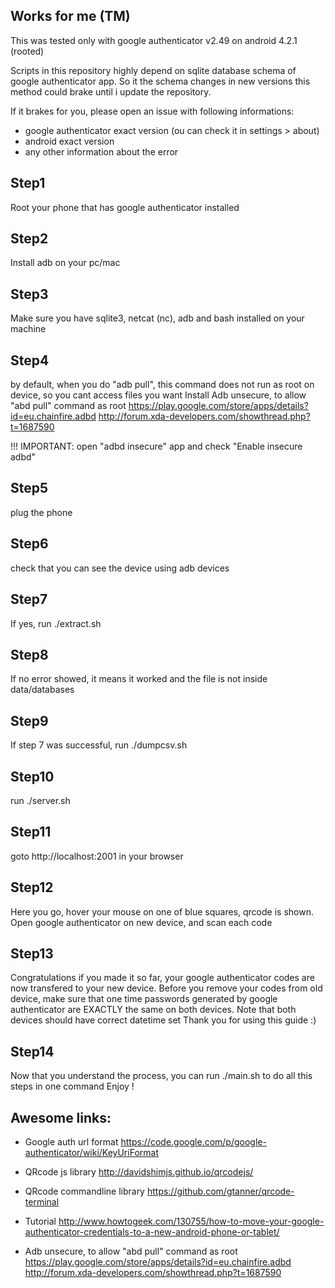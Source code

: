 

## Works for me (TM)

This was tested only with google authenticator v2.49 on android 4.2.1 (rooted)

Scripts in this repository highly depend on sqlite database schema of google authenticator app.
So it the schema changes in new versions this method could brake until i update the repository.

If it brakes for you, please open an issue with following informations:
- google authenticator exact version (ou can check it in settings > about)
- android exact version
- any other information about the error



## Step1
Root your phone that has google authenticator installed

## Step2
Install adb on your pc/mac

## Step3
Make sure you have sqlite3, netcat (nc), adb and bash installed on your machine

## Step4
by default, when you do "adb pull", this command does not run as root on device, so you cant access files you want
Install Adb unsecure, to allow "abd pull" command as root
https://play.google.com/store/apps/details?id=eu.chainfire.adbd
http://forum.xda-developers.com/showthread.php?t=1687590

!!! IMPORTANT: open "adbd insecure" app and check "Enable insecure adbd"


## Step5
plug the phone

## Step6
check that you can see the device using adb devices

## Step7
If yes, run ./extract.sh

## Step8
If no error showed, it means it worked and the file is not inside data/databases

## Step9
If step 7 was successful, run ./dumpcsv.sh

## Step10
run ./server.sh

## Step11
goto http://localhost:2001 in your browser

## Step12
Here you go, hover your mouse on one of blue squares, qrcode is shown.
Open google authenticator on new device, and scan each code

## Step13
Congratulations if you made it so far, your google authenticator codes are now transfered to your new device.
Before you remove your codes from old device, make sure that one time passwords generated by google authenticator are EXACTLY the same on both devices.
Note that both devices should have correct datetime set
Thank you for using this guide :)

## Step14
Now that you understand the process, you can run ./main.sh to do all this steps in one command
Enjoy !



## Awesome links:

- Google auth url format
https://code.google.com/p/google-authenticator/wiki/KeyUriFormat

- QRcode js library
http://davidshimjs.github.io/qrcodejs/

- QRcode commandline library
https://github.com/gtanner/qrcode-terminal

- Tutorial
http://www.howtogeek.com/130755/how-to-move-your-google-authenticator-credentials-to-a-new-android-phone-or-tablet/

- Adb unsecure, to allow "abd pull" command as root
https://play.google.com/store/apps/details?id=eu.chainfire.adbd
http://forum.xda-developers.com/showthread.php?t=1687590


